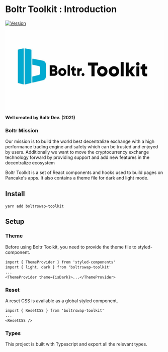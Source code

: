 Boltr Toolkit : Introduction
=====================================
[![Version](https://img.shields.io/npm/v/boltrswap-toolkit)](https://www.npmjs.com/package/boltrswap-toolkit)

![BoltrToolkit](https://github.com/boltrswap/Boltr-Toolkit/blob/main/toolkitreadme.jpg) 

**Well created by Boltr Dev. (2021)**

### Boltr Mission

Our mission is to build the world best decentralize exchange with a high performance trading engine and safety which can be trusted and enjoyed by users. Additionally we want to move the cryptocurrency exchange technology forward by providing support and add new features in the decentralize ecosystem


Boltr Toolkit is a set of React components and hooks used to build pages on Pancake's apps. It also contains a theme file for dark and light mode.

## Install

`yarn add boltrswap-toolkit`

## Setup

### Theme

Before using Boltr Toolkit, you need to provide the theme file to styled-component.

```
import { ThemeProvider } from 'styled-components'
import { light, dark } from 'boltrswap-toolkit'
...
<ThemeProvider theme={isDark}>...</ThemeProvider>
```

### Reset

A reset CSS is available as a global styled component.

```
import { ResetCSS } from 'boltrswap-toolkit'
...
<ResetCSS />
```

### Types

This project is built with Typescript and export all the relevant types.
